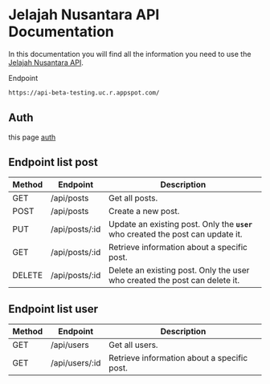 # Jelajah Nusantara API Documentation

In this documentation you will find all the information you need to use the [Jelajah Nusantara API](<[#](https://api-beta-testing.uc.r.appspot.com/)>).

Endpoint

```bash
https://api-beta-testing.uc.r.appspot.com/
```

## Auth

this page [auth](https://buryne.github.io/capstone-api-docs/auth/login/)

## Endpoint list post

| Method | Endpoint       | Description                                                                      |
| ------ | -------------- | -------------------------------------------------------------------------------- |
| GET    | /api/posts     | Get all posts.                                                                   |
| POST   | /api/posts     | Create a new post.                                                               |
| PUT    | /api/posts/:id | Update an existing post. Only the **`user`** who created the post can update it. |
| GET    | /api/posts/:id | Retrieve information about a specific post.                                      |
| DELETE | /api/posts/:id | Delete an existing post. Only the user who created the post can delete it.       |

## Endpoint list user

| Method | Endpoint       | Description                                 |
| ------ | -------------- | ------------------------------------------- |
| GET    | /api/users     | Get all users.                              |
| GET    | /api/users/:id | Retrieve information about a specific post. |
